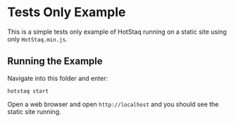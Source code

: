 # Tests Only Example
This is a simple tests only example of HotStaq running on a static site using only `HotStaq.min.js`.

## Running the Example
Navigate into this folder and enter:
```console
hotstaq start
```

Open a web browser and open `http://localhost` and you should see the static site running.